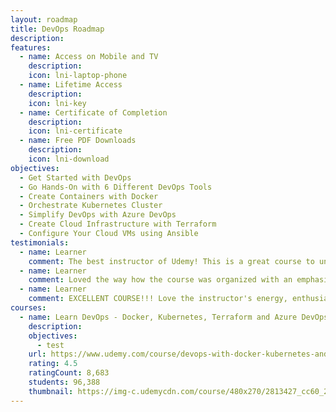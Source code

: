 ```yaml
---
layout: roadmap
title: DevOps Roadmap
description: 
features:
  - name: Access on Mobile and TV
    description: 
    icon: lni-laptop-phone
  - name: Lifetime Access
    description: 
    icon: lni-key
  - name: Certificate of Completion
    description: 
    icon: lni-certificate
  - name: Free PDF Downloads
    description: 
    icon: lni-download
objectives:
  - Get Started with DevOps
  - Go Hands-On with 6 Different DevOps Tools
  - Create Containers with Docker
  - Orchestrate Kubernetes Cluster
  - Simplify DevOps with Azure DevOps
  - Create Cloud Infrastructure with Terraform
  - Configure Your Cloud VMs using Ansible
testimonials:
  - name: Learner
    comment: The best instructor of Udemy! This is a great course to understand about DevOps, the involved concepts, and to apply the concepts.
  - name: Learner
    comment: Loved the way how the course was organized with an emphasis on following with hands-on. This should be the benchmark in Dev-Ops training for anyone who wants to get acquainted with Dev-Ops.
  - name: Learner
    comment: EXCELLENT COURSE!!! Love the instructor's energy, enthusiasm, and manner of instruction. This course is like 5 courses in 1. It is rare to find a course with such a breadth of technical topics and cloud platforms covered. Thank you for creating this course.
courses:
  - name: Learn DevOps - Docker, Kubernetes, Terraform and Azure DevOps
    description:
    objectives:
      - test
    url: https://www.udemy.com/course/devops-with-docker-kubernetes-and-azure-devops/?couponCode=OCT2023
    rating: 4.5
    ratingCount: 8,683
    students: 96,388
    thumbnail: https://img-c.udemycdn.com/course/480x270/2813427_cc60_2.jpg
---
```

